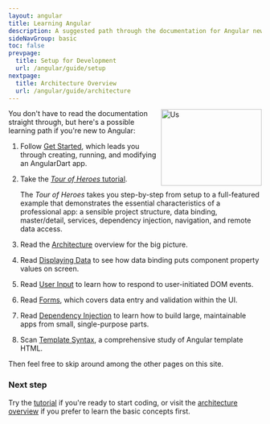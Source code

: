 ```yaml
---
layout: angular
title: Learning Angular
description: A suggested path through the documentation for Angular newcomers
sideNavGroup: basic
toc: false
prevpage:
  title: Setup for Development
  url: /angular/guide/setup
nextpage:
  title: Architecture Overview
  url: /angular/guide/architecture
---
```

<img src="{% asset ng/devguide/intro/people.png @path %}" width="200px" height="152px" alt="Us" align="right">

You don't have to read the documentation straight through,
but here's a possible learning path if you're new to Angular:

1. Follow [Get Started](/guides/get-started),
   which leads you through creating, running, and modifying an AngularDart app.

1. Take the [*Tour of Heroes* tutorial](../tutorial "Tour of Heroes").

   The *Tour of Heroes* takes you step-by-step from setup
   to a full-featured example that demonstrates the essential characteristics of a professional app:
   a sensible project structure, data binding, master/detail, services, dependency injection, navigation, and remote data access.

1. <a id="architecture"></a>Read the [Architecture](architecture) overview for the big picture.

1. Read [Displaying Data](displaying-data) to see how data binding puts
   component property values on screen.

1. Read [User Input](user-input) to learn how to respond to user-initiated DOM events.

1. Read [Forms](forms), which covers data entry and validation within the UI.

1. Read [Dependency Injection](dependency-injection) to learn how to build large,
   maintainable apps from small, single-purpose parts.

1. Scan [Template Syntax](template-syntax),
   a comprehensive study of Angular template HTML.

Then feel free to skip around among the other pages on this site.

### Next step

Try the [tutorial](../tutorial "Tour of Heroes") if you're ready to start coding, or
visit the [architecture overview](architecture.html "Basic Concepts") if you prefer to learn the basic concepts first.
